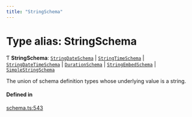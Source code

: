 ```yaml
---
title: "StringSchema"
---
```

# Type alias: StringSchema

Ƭ **StringSchema**: [`StringDateSchema`](../interfaces/StringDateSchema.md) \| [`StringTimeSchema`](../interfaces/StringTimeSchema.md) \| [`StringDateTimeSchema`](../interfaces/StringDateTimeSchema.md) \| [`DurationSchema`](../interfaces/DurationSchema.md) \| [`StringEmbedSchema`](../interfaces/StringEmbedSchema.md) \| [`SimpleStringSchema`](../interfaces/SimpleStringSchema.md)

The union of schema definition types whose underlying value is a string.

#### Defined in

[schema.ts:543](https://github.com/coda/packs-sdk/blob/main/schema.ts#L543)
